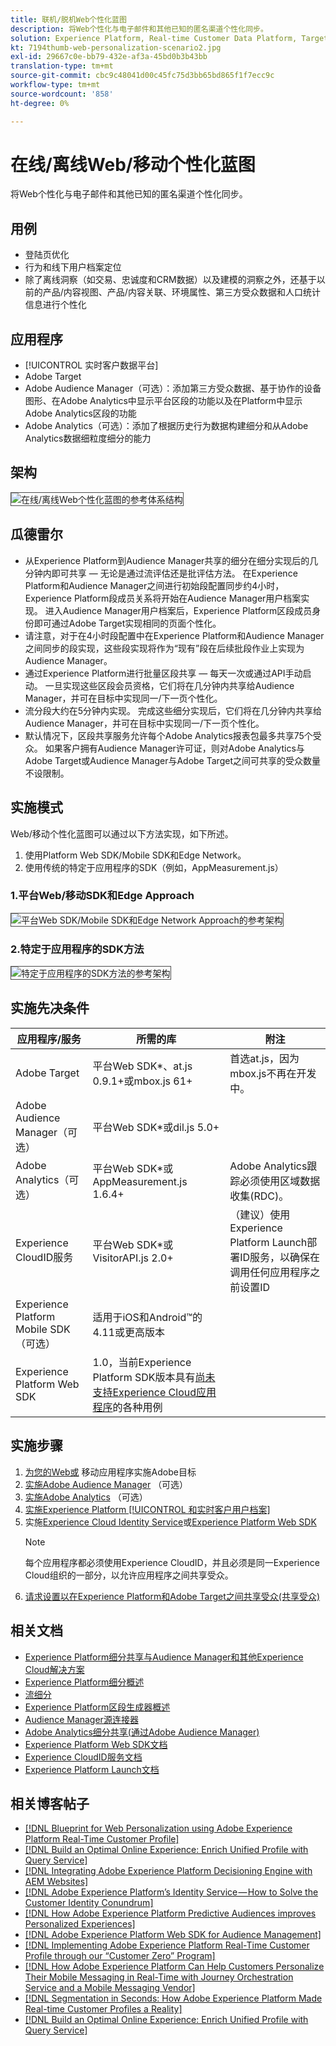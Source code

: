```yaml
---
title: 联机/脱机Web个性化蓝图
description: 将Web个性化与电子邮件和其他已知的匿名渠道个性化同步。
solution: Experience Platform, Real-time Customer Data Platform, Target, Audience Manager, Analytics, Experience Cloud Services, Data Collection
kt: 7194thumb-web-personalization-scenario2.jpg
exl-id: 29667c0e-bb79-432e-af3a-45bd0b3b43bb
translation-type: tm+mt
source-git-commit: cbc9c48041d00c45fc75d3bb65bd865f1f7ecc9c
workflow-type: tm+mt
source-wordcount: '858'
ht-degree: 0%

---
```


# 在线/离线Web/移动个性化蓝图

将Web个性化与电子邮件和其他已知的匿名渠道个性化同步。

## 用例

* 登陆页优化
* 行为和线下用户档案定位
* 除了离线洞察（如交易、忠诚度和CRM数据）以及建模的洞察之外，还基于以前的产品/内容视图、产品/内容关联、环境属性、第三方受众数据和人口统计信息进行个性化

## 应用程序

* [!UICONTROL 实时客户数据平台]
* Adobe Target
* Adobe Audience Manager（可选）：添加第三方受众数据、基于协作的设备图形、在Adobe Analytics中显示平台区段的功能以及在Platform中显示Adobe Analytics区段的功能
* Adobe Analytics（可选）：添加了根据历史行为数据构建细分和从Adobe Analytics数据细粒度细分的能力

## 架构

<img src="assets/onoff.svg" alt="在线/离线Web个性化蓝图的参考体系结构" style="border:1px solid #4a4a4a" />

## 瓜德雷尔

* 从Experience Platform到Audience Manager共享的细分在细分实现后的几分钟内即可共享 — 无论是通过流评估还是批评估方法。 在Experience Platform和Audience Manager之间进行初始段配置同步约4小时，Experience Platform段成员关系将开始在Audience Manager用户档案实现。 进入Audience Manager用户档案后，Experience Platform区段成员身份即可通过Adobe Target实现相同的页面个性化。
* 请注意，对于在4小时段配置中在Experience Platform和Audience Manager之间同步的段实现，这些段实现将作为“现有”段在后续批段作业上实现为Audience Manager。
* 通过Experience Platform进行批量区段共享 — 每天一次或通过API手动启动。 一旦实现这些区段会员资格，它们将在几分钟内共享给Audience Manager，并可在目标中实现同一/下一页个性化。
* 流分段大约在5分钟内实现。 完成这些细分实现后，它们将在几分钟内共享给Audience Manager，并可在目标中实现同一/下一页个性化。
* 默认情况下，区段共享服务允许每个Adobe Analytics报表包最多共享75个受众。 如果客户拥有Audience Manager许可证，则对Adobe Analytics与Adobe Target或Audience Manager与Adobe Target之间可共享的受众数量不设限制。

## 实施模式

Web/移动个性化蓝图可以通过以下方法实现，如下所述。

1. 使用Platform Web SDK/Mobile SDK和Edge Network。
1. 使用传统的特定于应用程序的SDK（例如，AppMeasurement.js）

### 1.平台Web/移动SDK和Edge Approach

<img src="assets/websdkflow.svg" alt="平台Web SDK/Mobile SDK和Edge Network Approach的参考架构" style="border:1px solid #4a4a4a" />

### 2.特定于应用程序的SDK方法

<img src="assets/appsdkflow.png" alt="特定于应用程序的SDK方法的参考架构" style="border:1px solid #4a4a4a" />

## 实施先决条件

| 应用程序/服务 | 所需的库 | 附注 |
|---|---|---|
| Adobe Target | 平台Web SDK*、at.js 0.9.1+或mbox.js 61+ | 首选at.js，因为mbox.js不再在开发中。 |
| Adobe Audience Manager（可选） | 平台Web SDK*或dil.js 5.0+ |  |
| Adobe Analytics（可选） | 平台Web SDK*或AppMeasurement.js 1.6.4+ | Adobe Analytics跟踪必须使用区域数据收集(RDC)。 |
| Experience CloudID服务 | 平台Web SDK*或VisitorAPI.js 2.0+ | （建议）使用Experience Platform Launch部署ID服务，以确保在调用任何应用程序之前设置ID |
| Experience Platform Mobile SDK（可选） | 适用于iOS和Android™的4.11或更高版本 |  |
| Experience Platform Web SDK | 1.0，当前Experience Platform SDK版本具有[尚未支持Experience Cloud应用程序](https://github.com/adobe/alloy/projects/5)的各种用例 |  |


## 实施步骤

1. [为您的Web或](https://experienceleague.adobe.com/docs/target/using/implement-target/implementing-target.html) 移动应用程序实施Adobe目标
1. [实施Adobe Audience Manager](https://experienceleague.adobe.com/docs/audience-manager/user-guide/implementation-integration-guides/implement-audience-manager.html) （可选）
1. [实施Adobe Analytics](https://experienceleague.adobe.com/docs/analytics/implementation/home.html)  （可选）
1. [实施Experience Platform [!UICONTROL 和实时客户用户档案]](https://experienceleague.adobe.com/docs/platform-learn/getting-started-for-data-architects-and-data-engineers/overview.html)
1. 实施[Experience Cloud Identity Service](https://experienceleague.adobe.com/docs/id-service/using/implementation/implementation-guides.html)或[Experience Platform Web SDK](https://experienceleague.adobe.com/docs/experience-platform/edge/home.html)
   >[!NOTE]
   >
   >每个应用程序都必须使用Experience CloudID，并且必须是同一Experience Cloud组织的一部分，以允许应用程序之间共享受众。
1. [请求设置以在Experience Platform和Adobe Target之间共享受众(共享受众)](https://www.adobe.com/go/audiences)

## 相关文档

* [Experience Platform细分共享与Audience Manager和其他Experience Cloud解决方案](https://experienceleague.adobe.com/docs/audience-manager/user-guide/implementation-integration-guides/integration-experience-platform/aam-aep-audience-sharing.html)
* [Experience Platform细分概述](https://experienceleague.adobe.com/docs/experience-platform/segmentation/home.html)
* [流细分](https://experienceleague.adobe.com/docs/experience-platform/segmentation/api/streaming-segmentation.html)
* [Experience Platform区段生成器概述](https://experienceleague.adobe.com/docs/experience-platform/segmentation/ui/overview.html)
* [Audience Manager源连接器](https://experienceleague.adobe.com/docs/experience-platform/sources/connectors/adobe-applications/audience-manager.html)
* [Adobe Analytics细分共享(通过Adobe Audience Manager)](https://experienceleague.adobe.com/docs/analytics/components/segmentation/segmentation-workflow/seg-publish.html)
* [Experience Platform Web SDK文档](https://experienceleague.adobe.com/docs/experience-platform/edge/home.html)
* [Experience CloudID服务文档](https://experienceleague.adobe.com/docs/id-service/using/home.html)
* [Experience Platform Launch文档](https://experienceleague.adobe.com/docs/launch/using/home.html)

## 相关博客帖子

* [[!DNL Blueprint for Web Personalization using Adobe Experience Platform Real-Time Customer Profile]](https://medium.com/adobetech/blueprint-for-web-personalization-using-adobe-experience-platform-real-time-customer-profile-fef2ce7a4b2f)
* [[!DNL Build an Optimal Online Experience: Enrich Unified Profile with Query Service]](https://medium.com/adobetech/build-an-optimal-online-experience-enrich-unified-profile-with-query-service-8027c196ab33)
* [[!DNL Integrating Adobe Experience Platform Decisioning Engine with AEM Websites]](https://jaeness.medium.com/integrating-adobe-experience-platform-decisioning-engine-with-aem-websites-9c222acd12e2)
* [[!DNL Adobe Experience Platform’s Identity Service — How to Solve the Customer Identity Conundrum]](https://medium.com/adobetech/adobe-experience-platforms-identity-service-how-to-solve-the-customer-identity-conundrum-f95e22d16ea9)
* [[!DNL How Adobe Experience Platform Predictive Audiences improves Personalized Experiences]](https://medium.com/adobetech/how-adobe-experience-platform-predictive-audiences-improves-personalized-experiences-1f75a60cb7a3)
* [[!DNL Adobe Experience Platform Web SDK for Audience Management]](https://medium.com/adobetech/adobe-experience-platform-web-sdk-for-audience-management-751fa6d063bc)
* [[!DNL Implementing Adobe Experience Platform Real-Time Customer Profile through our “Customer Zero” Program]](https://medium.com/adobetech/implementing-adobe-experience-platform-real-time-customer-profile-through-our-customer-zero-32e7cd952896)
* [[!DNL How Adobe Experience Platform Can Help Customers Personalize Their Mobile Messaging in Real-Time with Journey Orchestration Service and a Mobile Messaging Vendor]](https://medium.com/adobetech/how-adobe-experience-platform-helped-a-client-personalize-their-mobile-messaging-in-real-time-with-7d634aefa098)
* [[!DNL Segmentation in Seconds: How Adobe Experience Platform Made Real-time Customer Profiles a Reality]](https://medium.com/adobetech/segmentation-in-seconds-how-adobe-experience-platform-made-real-time-customer-profiles-a-reality-a7a8552b0847)
* [[!DNL Build an Optimal Online Experience: Enrich Unified Profile with Query Service]](https://medium.com/adobetech/build-an-optimal-online-experience-enrich-unified-profile-with-query-service-8027c196ab33)

